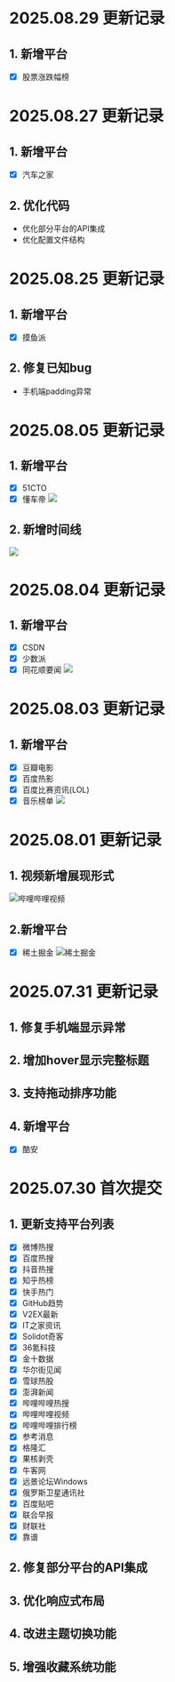 # 2025.08.29 更新记录
## 1. 新增平台
- [x] 股票涨跌幅榜

# 2025.08.27 更新记录

## 1. 新增平台

- [x] 汽车之家

## 2. 优化代码

- 优化部分平台的API集成
- 优化配置文件结构

# 2025.08.25 更新记录

## 1. 新增平台

- [x] 摸鱼派

## 2. 修复已知bug

- 手机端padding异常

# 2025.08.05 更新记录

## 1. 新增平台

- [x] 51CTO
- [x] 懂车帝
  ![](public/51cto-dcd-timeline.png)

## 2. 新增时间线

![](public/first-time.png)

# 2025.08.04 更新记录

## 1. 新增平台

- [x] CSDN
- [x] 少数派
- [x] 同花顺要闻
  ![](public/csdn-sspai-jqka.png)

# 2025.08.03 更新记录

## 1. 新增平台

- [x] 豆瓣电影
- [x] 百度热影
- [x] 百度比赛资讯(LOL)
- [x] 音乐榜单
  ![](public/db-bd-lol-music.png)

# 2025.08.01 更新记录

## 1. 视频新增展现形式

![哔哩哔哩视频](public/blbl-view.png)

## 2.新增平台

- [x] 稀土掘金
  ![稀土掘金](public/xtjj.png)

# 2025.07.31 更新记录

## 1. 修复手机端显示异常

## 2. 增加hover显示完整标题

## 3. 支持拖动排序功能

## 4. 新增平台

- [x] 酷安

# 2025.07.30 首次提交

## 1. 更新支持平台列表

- [x]  微博热搜
- [x] 百度热搜
- [x] 抖音热搜
- [x] 知乎热榜
- [x] 快手热门
- [x] GitHub趋势
- [x] V2EX最新
- [x] IT之家资讯
- [x] Solidot奇客
- [x] 36氪科技
- [x] 金十数据
- [x] 华尔街见闻
- [x] 雪球热股
- [x] 澎湃新闻
- [x] 哔哩哔哩热搜
- [x] 哔哩哔哩视频
- [x] 哔哩哔哩排行榜
- [x] 参考消息
- [x] 格隆汇
- [x] 果核剥壳
- [x] 牛客网
- [x] 远景论坛Windows
- [x] 俄罗斯卫星通讯社
- [x] 百度贴吧
- [x] 联合早报
- [x] 财联社
- [x] 靠谱

## 2. 修复部分平台的API集成

## 3. 优化响应式布局

## 4. 改进主题切换功能

## 5. 增强收藏系统功能

